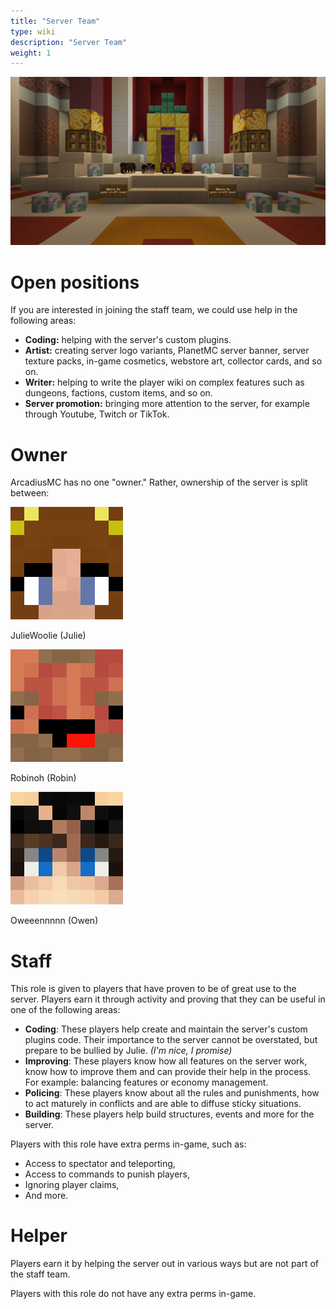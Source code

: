 ```yaml
---
title: "Server Team"
type: wiki
description: "Server Team"
weight: 1
---
```


<img src="/images/wiki/team.png" class="rounded-lg" alt="Server Team">

# Open positions

If you are interested in joining the staff team, we could use help in the 
following areas:
- **Coding:** helping with the server's custom plugins.
- **Artist:** creating server logo variants, PlanetMC server banner, server 
  texture packs, in-game cosmetics, webstore art, collector cards, and so on.
- **Writer:** helping to write the player wiki on complex features such as 
  dungeons, factions, custom items, and so on.
- **Server promotion:** bringing more attention to the server, for example 
  through Youtube, Twitch or TikTok.

# Owner
ArcadiusMC has no one "owner." Rather, ownership of the server is split between:

<div class="flex flew-row justify-center">
  <div>
    <img class="not-prose mb-0 rounded-lg px-2" src="/images/people/juliewoolie.png">
    <p class="text-center">JulieWoolie (Julie)</p>
  </div>
  <div>
    <img class="not-prose mb-0 rounded-lg px-2" src="/images/people/robinoh.png">
    <p class="text-center">Robinoh (Robin)</p>
  </div>
  <div>
    <img class="not-prose mb-0 rounded-lg px-2" src="/images/people/owen.png">
    <p class="text-center">Oweeennnnn (Owen)</p>
  </div>
</div>


# Staff
This role is given to players that have proven to be of great use to the server.
Players earn it through activity and proving that they can be useful in one of 
the following areas:
- **Coding**: These players help create and maintain the server's custom plugins
  code. Their importance to the server cannot be overstated, but prepare to be
  bullied by Julie. *(I'm nice, I promise)*
- **Improving**: These players know how all features on the server work, know 
  how to improve them and can provide their help in the process. For example:
  balancing features or economy management.
- **Policing**: These players know about all the rules and punishments, how to 
  act maturely in conflicts and are able to diffuse sticky situations.
- **Building**: These players help build structures, events and more for the 
  server.

Players with this role have extra perms in-game, such as:
- Access to spectator and teleporting,
- Access to commands to punish players,
- Ignoring player claims,
- And more.


# Helper
Players earn it by helping the server out in various ways but are not part of 
the staff team. 
  
Players with this role do not have any extra perms in-game.
